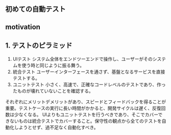 ## 初めての自動テスト

## motivation

## 1. テストのピラミッド
1. UIテスト
システム全体をエンドツーエンドで操作し、ユーザーがそのシステムを使う時と同じように振る舞う。
2. 統合テスト
ユーザーインターフェースを通さず、基盤となるサービスを直接テストする。
3. ユニットテスト
小さく、高速で、正確なコードレベルのテストであり、作ったものが壊れていないことを確認する。

それぞれにメリットデメリットがあり、スピードとフィードバックを得ることが重要。テストケースの実行に長い時間がかかると、開発サイクルは遅く、反復回数は少なくなる。
UIよりもユニットテストを行うべきであり、そこでカバーできないものは統合テストでカバーすること。保守性の観点から全てのテストを自動化しようとせず、過不足なく自動化すべき。
